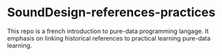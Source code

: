 # SoundDesign-references-practices
This repo is a french introduction to pure-data programming langage. It emphasis on linking historical references to practical learning pure-data learning.
